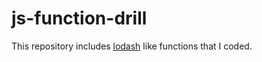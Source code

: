 # js-function-drill

This repository includes [lodash]('https://lodash.com/docs/4.17.15') like functions that I coded.


